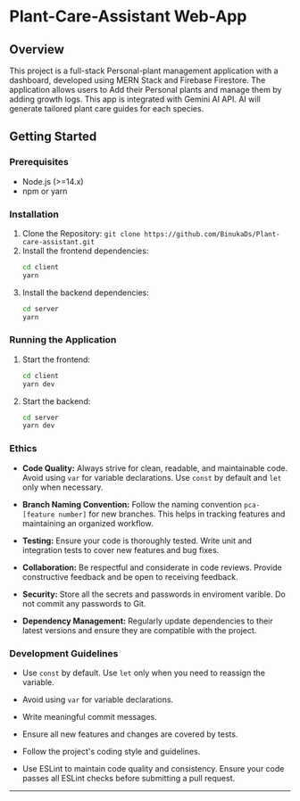 # Plant-Care-Assistant Web-App

## Overview
This project is a full-stack Personal-plant management application with a dashboard, developed using MERN Stack and Firebase Firestore. The application allows users to Add their Personal plants and manage them by adding growth logs. This app is integrated with Gemini AI API. AI will generate tailored plant care guides for each species.

## Getting Started
### Prerequisites
 - Node.js (>=14.x)
 - npm or yarn

### Installation
	
1. Clone the Repository:
	`git clone https://github.com/BinukaDs/Plant-care-assistant.git`
2. Install the frontend dependencies:
	```sh
	cd client
	yarn
	```
3. Install the backend dependencies:
	```sh
	cd server
	yarn
	```
### Running the Application
1. Start the frontend:
	```sh
	cd client
	yarn dev
	```
2. Start the backend:
	```sh
	cd server
	yarn dev
	```

### Ethics

-  **Code Quality:** Always strive for clean, readable, and maintainable code. Avoid using `var` for variable declarations. Use `const` by default and `let` only when necessary.

-  **Branch Naming Convention:** Follow the naming convention `pca-[feature number]` for new branches. This helps in tracking features and maintaining an organized workflow.

-  **Testing:** Ensure your code is thoroughly tested. Write unit and integration tests to cover new features and bug fixes.

-  **Collaboration:** Be respectful and considerate in code reviews. Provide constructive feedback and be open to receiving feedback.

-  **Security:** Store all the secrets and passwords in enviroment varible. Do not commit any passwords to Git.

-  **Dependency Management:** Regularly update dependencies to their latest versions and ensure they are compatible with the project.    

### Development Guidelines

- Use `const` by default. Use `let` only when you need to reassign the variable.

- Avoid using `var` for variable declarations.

- Write meaningful commit messages.

- Ensure all new features and changes are covered by tests.

- Follow the project's coding style and guidelines.

- Use ESLint to maintain code quality and consistency. Ensure your code passes all ESLint checks before submitting a pull request.

---
